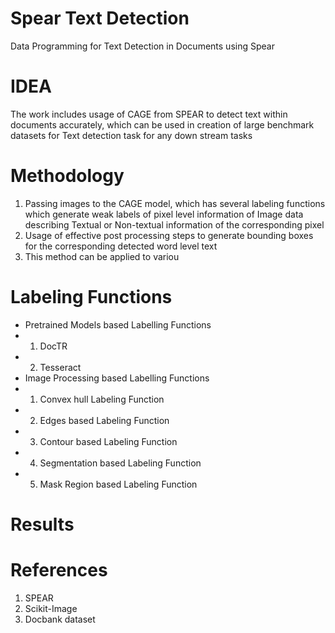 # Spear Text Detection

Data Programming for Text Detection in Documents using Spear

# IDEA

The work includes usage of CAGE from SPEAR to detect text within documents accurately, which can be used in creation of large benchmark datasets for Text detection task for any down stream tasks




# Methodology

1. Passing images to the CAGE model, which has several labeling functions which generate weak labels of pixel level information of Image data describing Textual or Non-textual information of the corresponding pixel
2. Usage of effective post processing steps to generate bounding boxes for the corresponding detected word level text
3. This method can be applied to variou
# Labeling Functions

- Pretrained Models based Labelling Functions
- 1. DocTR 
- 2. Tesseract
- Image Processing based Labelling Functions
- 1. Convex hull Labeling Function
- 2. Edges based Labeling Function
- 3. Contour based Labeling Function
- 4. Segmentation based Labeling Function
- 5. Mask Region based Labeling Function

# Results

# References

1. SPEAR
2. Scikit-Image
3. Docbank dataset